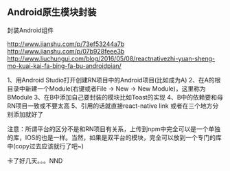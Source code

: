 ## Android原生模块封装

封装Android组件

http://www.jianshu.com/p/73ef53244a7b
http://www.jianshu.com/p/07b928feee3b
http://www.liuchungui.com/blog/2016/05/08/reactnativezhi-yuan-sheng-mo-kuai-kai-fa-bing-fa-bu-androidpian/

1、用Android Studio打开创建RN项目中的Android项目(比如成为A)
2、在A的根目录中新建一个Module(右键或者File -> New -> New Module)，这里称为BModule
3、在B中添加自己要封装的模块比如Toast的实现
4、B中的依赖要和母RN项目一致或不要太高
5、引用的话就直接react-native link 或者在三个地方分别添加就好了

注意：所谓平台的区分不是和RN项目有关系，上传到npm中完全可以是一个单独的库，IOS的也是一样。当然，如果是双平台的模块，完全可以放到一个专门的库中(copy过去应该就行了吧~)

卡了好几天。。。NND